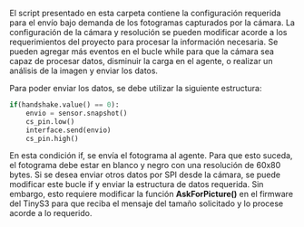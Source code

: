 El script presentado en esta carpeta contiene la configuración requerida para el envío bajo demanda de los fotogramas capturados por la cámara. La configuración de la cámara y resolución se pueden modificar acorde a los requerimientos del proyecto para procesar la información necesaria. Se pueden agregar más eventos en el bucle while para que la cámara sea capaz de procesar datos, disminuir la carga en el agente, o realizar un análisis de la imagen y enviar los datos.

Para poder enviar los datos, se debe utilizar la siguiente estructura:

```python
if(handshake.value() == 0):
    envio = sensor.snapshot()
    cs_pin.low()
    interface.send(envio)
    cs_pin.high()
```

En esta condición if, se envía el fotograma al agente. Para que esto suceda, el fotograma debe estar en blanco y negro con una resolución de 60x80 bytes. Si se desea enviar otros datos por SPI desde la cámara, se puede modificar este bucle if y enviar la estructura de datos requerida. Sin embargo, esto requiere modificar la función **AskForPicture()** en el firmware del TinyS3 para que reciba el mensaje del tamaño solicitado y lo procese acorde a lo requerido.


